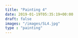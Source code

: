 ```yaml
---
title: "Painting 4"
date: 2019-01-19T05:35:19+00:00
draft: false
images: "/images/SL4.jpg"
type : "painting"
---
```

